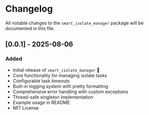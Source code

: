 # Changelog

All notable changes to the `smart_isolate_manager` package will be documented in this file.

## [0.0.1] - 2025-08-06

### Added
- Initial release of `smart_isolate_manager` 🎉
- Core functionality for managing isolate tasks
- Configurable task timeouts
- Built-in logging system with pretty formatting
- Comprehensive error handling with custom exceptions
- Thread-safe singleton implementation
- Example usage in README
- MIT License
